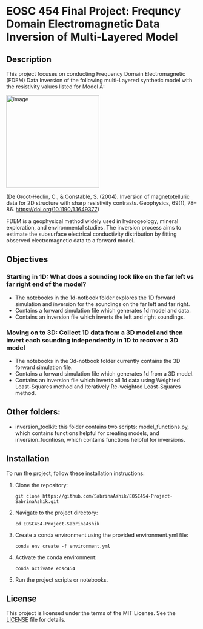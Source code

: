 # EOSC 454 Final Project: Frequncy Domain Electromagnetic Data Inversion of Multi-Layered Model

## Description

This project focuses on conducting Frequency Domain Electromagnetic (FDEM) Data Inversion of the following  multi-Layered synthetic model with the resistivity values listed for Model A:

<img width="245" alt="image" src="https://github.com/SabrinaAshik/EOSC454-Project-SabrinaAshik/assets/70414346/aa39796a-020f-413b-8bba-9faf54f8a7c0">

(De Groot‐Hedlin, C., & Constable, S. (2004). Inversion of magnetotelluric data for 2D structure with sharp resistivity contrasts. Geophysics, 69(1), 78–86. https://doi.org/10.1190/1.1649377)

FDEM is a geophysical method widely used in hydrogeology, mineral exploration, and environmental studies. The inversion process aims to estimate the subsurface electrical conductivity distribution by fitting observed electromagnetic data to a forward model.

## Objectives
### Starting in 1D: What does a sounding look like on the far left vs far right end of the model?
- The notebooks in the 1d-notbook folder explores the 1D forward simulation and inversion for the soundings on the far left and far right.
- Contains a forward simulation file which generates 1d model and data.
- Contains an inversion file which inverts the left and right soundings. 
### Moving on to 3D: Collect 1D data from a 3D model and then invert each sounding independently in 1D to recover a 3D model
- The notebooks in the 3d-notbook folder currently contains the 3D forward simulation file.
- Contains a forward simulation file which generates 1d from a 3D model.
- Contains an inversion file which inverts all 1d data using Weighted Least-Squares method and Iteratively Re-weighted Least-Squares method.

## Other folders:
- inversion_toolkit: this folder contains two scripts: model_functions.py, which contains functions helpful for creating models, and inversion_fucntiosn, which contains functions helpful for inversions.


## Installation

To run the project, follow these installation instructions:

1. Clone the repository:

    ```
    git clone https://github.com/SabrinaAshik/EOSC454-Project-SabrinaAshik.git
    ```

2. Navigate to the project directory:

    ```
    cd EOSC454-Project-SabrinaAshik
    ```

3. Create a conda environment using the provided environment.yml file:

    ```
    conda env create -f environment.yml
    ```

4. Activate the conda environment:

    ```
    conda activate eosc454
    ```

5. Run the project scripts or notebooks.

## License

This project is licensed under the terms of the MIT License. See the [LICENSE](LICENSE) file for details.

